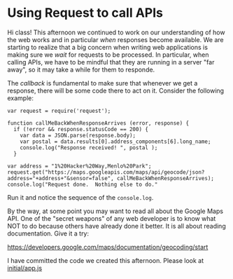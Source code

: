 # Using Request to call APIs

Hi class!  This afternoon we continued to work on our understanding of how the web works and in particular *when* responses become available.   We are starting to realize that a big concern when writing web applications is making sure we *wait* for requests to be processed.  In particular, when calling APIs, we have to be mindful that they are running in a server "far away", so it may take a while for them to responde.

The *callback* is fundamental to make sure that whenever we get a response, there will be some code there to act on it.   Consider the following example:

```
var request = require('request');

function callMeBackWhenResponseArrives (error, response) {
  if (!error && response.statusCode == 200) {
    var data = JSON.parse(response.body);
    var postal = data.results[0].address_components[6].long_name;
    console.log("Response received! ", postal );
  }

var address = "1%20Hacker%20Way,Menlo%20Park";
request.get("https://maps.googleapis.com/maps/api/geocode/json?address="+address+"&sensor=false", callMeBackWhenResponseArrives);
console.log("Request done.  Nothing else to do."
```

Run it and notice the sequence of the `console.log`.

By the way, at some point you may want to read all about the Google Maps API.  One of the "secret weapons" of any web developer is to know what NOT to do because others have already done it better.   It is all about reading documentation.  Give it a try:

https://developers.google.com/maps/documentation/geocoding/start

I have committed the code we created this afternoon.  Please look at [initial/app.js](https://github.com/jugonzal/lhl-lectures/tree/master/w2d1bo-using-apis/initial)

